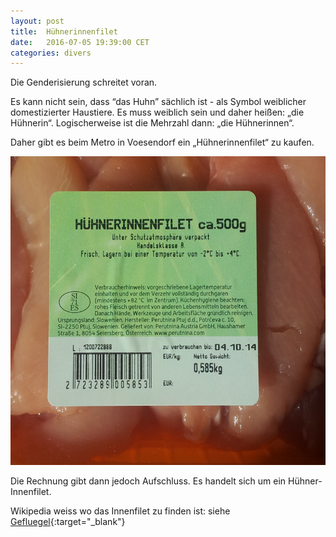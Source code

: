 ```yaml
---
layout: post
title:  Hühnerinnenfilet
date:   2016-07-05 19:39:00 CET
categories: divers 
---
```


Die Genderisierung schreitet voran.
 
Es kann nicht sein, dass “das Huhn” sächlich ist - als Symbol weiblicher domestizierter Haustiere.
Es muss weiblich sein und daher heißen: „die Hühnerin“. 
Logischerweise ist die Mehrzahl dann:  „die Hühnerinnen“. 
 
Daher gibt es beim Metro in Voesendorf ein „Hühnerinnenfilet“ zu kaufen.
 
<img src="/images/huehnerinnenfilet.png"  width="600">

Die Rechnung gibt dann jedoch Aufschluss. 
Es handelt sich um ein Hühner-Innenfilet. 

Wikipedia weiss wo das Innenfilet zu finden ist: siehe
[Gefluegel](https://de.wikipedia.org/wiki/Gefl%C3%BCgel){:target="_blank"}


